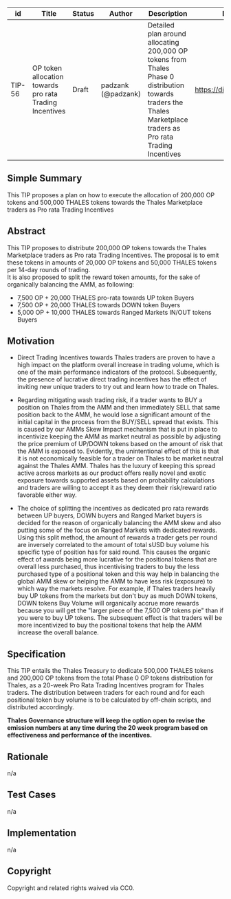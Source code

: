 | id | Title | Status | Author | Description | Discussions to | Created |
| ----------- | ----------- | ----------- | ----------- | ----------- | ----------- | ----------- |
| TIP-56 | OP token allocation towards pro rata Trading Incentives | Draft | padzank (@padzank)| Detailed plan around allocating 200,000 OP tokens from Thales Phase 0 distribution towards traders the Thales Marketplace traders as Pro rata Trading Incentives | https://discord.gg/rPpPcMXSeU | 2022-06-02
 
## Simple Summary
 
This TIP proposes a plan on how to execute the allocation of 200,000 OP tokens and 500,000 THALES tokens towards the Thales Marketplace traders as Pro rata Trading Incentives
 
## Abstract
 
This TIP proposes to distribute 200,000 OP tokens towards the Thales Marketplace traders as Pro rata Trading Incentives. The proposal is to emit these tokens in amounts of 20,000 OP tokens and 50,000 THALES tokens per 14-day rounds of trading.  
  It is also proposed to split the reward token amounts, for the sake of organically balancing the AMM, as following:
  - 7,500 OP + 20,000 THALES pro-rata towards UP token Buyers
  - 7,500 OP + 20,000 THALES towards DOWN token Buyers
  - 5,000 OP + 10,000 THALES towards Ranged Markets IN/OUT tokens Buyers
 
## Motivation
 
 - Direct Trading Incentives towards Thales traders are proven to have a high impact on the platform overall increase in trading volume, which is one of the main performance indicators of the protocol. Subsequently, the presence of lucrative direct trading incentives has the effect of inviting new unique traders to try out and learn how to trade on Thales.  

 - Regarding mitigating wash trading risk, if a trader wants to BUY a position on Thales from the AMM and then immediately SELL that same position back to the AMM, he would lose a significant amount of the initial capital in the process from the BUY/SELL spread that exists. This is caused by our AMMs Skew Impact mechanism that is put in place to incentivize keeping the AMM as market neutral as possible by adjusting the price premium of UP/DOWN tokens based on the amount of risk that the AMM is exposed to.
Evidently, the unintentional effect of this is that it is not economically feasible for a trader on Thales to be market neutral against the Thales AMM. Thales has the luxury of keeping this spread active across markets as our product offers really novel and exotic exposure towards supported assets based on probability calculations and traders are willing to accept it as they deem their risk/reward ratio favorable either way.  
  
 - The choice of splitting the incentives as dedicated pro rata rewards between UP buyers, DOWN buyers and Ranged Market buyers is decided for the reason of organically balancing the AMM skew and also putting some of the focus on Ranged Markets with dedicated rewards. Using this split method, the amount of rewards a trader gets per round are inversely correlated to the amount of total sUSD buy volume his specific type of position has for said round. This causes the organic effect of awards being more lucrative for the positional tokens that are overall less purchased, thus incentivising traders to buy the less purchased type of a positional token and this way help in balancing the global AMM skew or helping the AMM to have less risk (exposure) to which way the markets resolve. For example, if Thales traders heavily buy UP tokens from the markets but don't buy as much DOWN tokens, DOWN tokens Buy Volume will organically accrue more rewards because you will get the "larger piece of the 7,500 OP tokens pie" than if you were to buy UP tokens. The subsequent effect is that traders will be more incentivized to buy the positional tokens that help the AMM increase the overall balance.
 
## Specification
 
 This TIP entails the Thales Treasury to dedicate 500,000 THALES tokens and 200,000 OP tokens from the total Phase 0 OP tokens distribution for Thales, as a 20-week Pro Rata Trading Incentives program for Thales traders. The distribution between traders for each round and for each positional token buy volume is to be calculated by off-chain scripts, and distributed accordingly.

**Thales Governance structure will keep the option open to revise the emission numbers at any time during the 20 week program based on effectiveness and performance of the incentives.**

## Rationale
 
n/a
 
## Test Cases
 
n/a
 
## Implementation
 
n/a
 
## Copyright
 
Copyright and related rights waived via CC0.